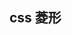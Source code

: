 <!--
 * @Author: heywc “1842347744@qq.com”
 * @Date: 2022-08-27 10:01:20
 * @LastEditors: heywc “1842347744@qq.com”
 * @LastEditTime: 2022-08-27 10:01:42
 * @FilePath: /DailyLearning/demo/2022-08/2022-08-27/readme.md
 * @Description: 这是默认设置,请设置`customMade`, 打开koroFileHeader查看配置 进行设置: https://github.com/OBKoro1/koro1FileHeader/wiki/%E9%85%8D%E7%BD%AE
-->
## css 菱形
